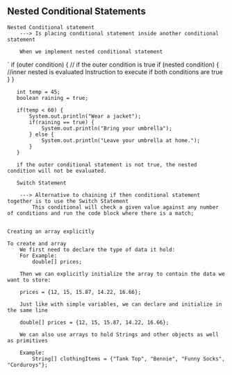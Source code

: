 ## Nested Conditional Statements
    Nested Conditional statement 
        ---> Is placing conditional statement inside another conditional statement 

        When we implement nested conditional statement

`
        if (outer condition) { // if the outer condition is true
           if (nested condition) { //inner nested is evaluated 
             Instruction to execute if both conditions are true
         }
       }

       int temp = 45;
       boolean raining = true;

       if(temp < 60) {
           System.out.println("Wear a jacket");
           if(raining == true) {
               System.out.println("Bring your umbrella");
           } else {
               System.out.println("Leave your umbrella at home.");
           }
       }

       if the outer conditional statement is not true, the nested condition will not be evaluated. 

       Switch Statement 

        ---> Alternative to chaining if then conditional statement together is to use the Switch Statement
            This conditional will check a given value against any number of conditions and run the code block where there is a match;   


    Creating an array explicitly 

    To create and array 
        We first need to declare the type of data it hold:
        For Example:
            double[] prices;

        Then we can explicitly initialize the array to contain the data we want to store:

        prices = {12, 15, 15.87, 14.22, 16.66};

        Just like with simple variables, we can declare and initialize in the same line 

        double[] prices = {12, 15, 15.87, 14.22, 16.66};

        We can also use arrays to hold Strings and other objects as well as primitives

        Example:
            String[] clothingItems = {"Tank Top", "Bennie", "Funny Socks", "Corduroys"};



            

